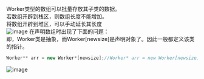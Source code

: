 Worker类型的数组可以批量存放其子类的数据。  
若数组开辟到栈区，则数组长度不能增加。  
将数组开辟到堆区，可以手动延长其长度  
![image](https://user-images.githubusercontent.com/83968454/204917087-aff7e49d-c334-432c-8998-f15f9d39d485.png)
在声明数组时出现了下面的问题：  
即，Worker类是抽象，而Worker[newsize]是声明对象了。因此一般都定义该类的指针。
```c++
Worker** arr = new Worker*[newsize];//Worker* arr = new Worker[newsize];
```
![image](https://user-images.githubusercontent.com/83968454/204919491-5ec50151-089b-46a0-b8ca-5cbee9b808be.png)
